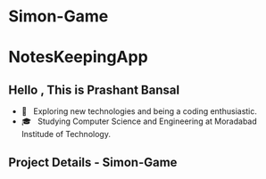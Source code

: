 # Simon-Game
# NotesKeepingApp
## Hello , This is Prashant Bansal
- 🤔 &nbsp; Exploring new technologies and being a coding enthusiastic.
- 🎓 &nbsp; Studying Computer Science and Engineering at Moradabad Institude of Technology.

<h2> Project Details - Simon-Game </h2>



